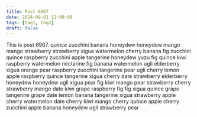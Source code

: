 ```yaml
---
title: Post 6967
date: 2024-09-01 12:00:00
tags: [tag1, tag2]
draft: false
---
```

This is post 6967.
quince
zucchini
banana
honeydew
honeydew
mango
mango
strawberry
strawberry
xigua
watermelon
cherry
banana
fig
zucchini
quince
raspberry
zucchini
apple
tangerine
honeydew
yuzu
fig
quince
kiwi
raspberry
watermelon
nectarine
fig
banana
watermelon
ugli
elderberry
xigua
orange
pear
raspberry
zucchini
tangerine
pear
ugli
cherry
lemon
apple
raspberry
quince
tangerine
xigua
cherry
date
strawberry
elderberry
honeydew
honeydew
ugli
xigua
pear
fig
kiwi
mango
pear
strawberry
cherry
strawberry
mango
date
kiwi
grape
raspberry
fig
fig
xigua
quince
grape
tangerine
grape
date
lemon
banana
tangerine
xigua
strawberry
apple
cherry
watermelon
date
cherry
kiwi
mango
cherry
quince
apple
cherry
zucchini
apple
banana
honeydew
ugli
strawberry
pear
